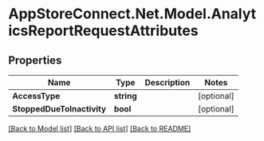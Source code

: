 # AppStoreConnect.Net.Model.AnalyticsReportRequestAttributes

## Properties

Name | Type | Description | Notes
------------ | ------------- | ------------- | -------------
**AccessType** | **string** |  | [optional] 
**StoppedDueToInactivity** | **bool** |  | [optional] 

[[Back to Model list]](../README.md#documentation-for-models) [[Back to API list]](../README.md#documentation-for-api-endpoints) [[Back to README]](../README.md)

